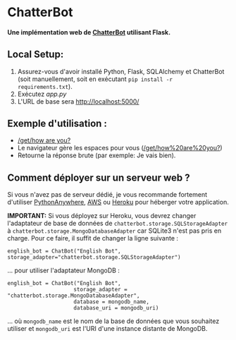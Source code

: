 # ChatterBot

#### Une implémentation web de [ChatterBot](https://github.com/gunthercox/ChatterBot) utilisant Flask.

## Local Setup:
 1. Assurez-vous d'avoir installé Python, Flask, SQLAlchemy et ChatterBot (soit manuellement, soit en exécutant `pip install -r requirements.txt`).
 2. Exécutez *app.py*
 3. L'URL de base sera [http://localhost:5000/](http://localhost:5000/)

## Exemple d'utilisation :
*   [/get/how are you?](http://localhost:5000/get/how%20are%20you?)
  *   Le navigateur gère les espaces pour vous ([/get/how%20are%20you?](http://localhost:5000/get/how%20are%20you?))
  *   Retourne la réponse brute (par exemple: Je vais bien).

## Comment déployer sur un serveur web ?
Si vous n'avez pas de serveur dédié, je vous recommande fortement d'utiliser [PythonAnywhere](https://www.pythonanywhere.com/), [AWS](https://aws.amazon.com/getting-started/projects/deploy-python-application/) ou [Heroku](https://devcenter.heroku.com/articles/getting-started-with-python#introduction) pour héberger votre application.

**IMPORTANT:** Si vous déployez sur Heroku, vous devrez changer l'adaptateur de base de données de `chatterbot.storage.SQLStorageAdapter` à `chatterbot.storage.MongoDatabaseAdapter` car SQLite3 n'est pas pris en charge. Pour ce faire, il suffit de changer la ligne suivante :

`english_bot = ChatBot("English Bot", storage_adapter="chatterbot.storage.SQLStorageAdapter")`

... pour utiliser l'adaptateur MongoDB :

```
english_bot = ChatBot("English Bot", 
                     storage_adapter = "chatterbot.storage.MongoDatabaseAdapter",
                     database = mongodb_name,
                     database_uri = mongodb_uri)
```
... où `mongodb_name` est le nom de la base de données que vous souhaitez utiliser et `mongodb_uri` est l'URI d'une instance distante de MongoDB.



